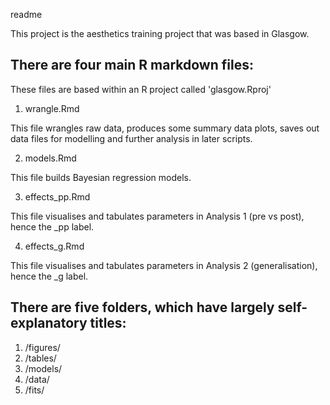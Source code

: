 readme

This project is the aesthetics training project that was based in Glasgow. 

## There are four main R markdown files: ##

These files are based within an R project called 'glasgow.Rproj'

1. wrangle.Rmd

This file wrangles raw data, produces some summary data plots, saves out data files for modelling and further analysis in later scripts.

2. models.Rmd

This file builds Bayesian regression models.

3. effects_pp.Rmd

This file visualises and tabulates parameters in Analysis 1 (pre vs post), hence
the _pp label.

4. effects_g.Rmd

This file visualises and tabulates parameters in Analysis 2 (generalisation),
hence the _g label.

## There are five folders, which have largely self-explanatory titles: ##

1. /figures/
2. /tables/
3. /models/
4. /data/
5. /fits/

